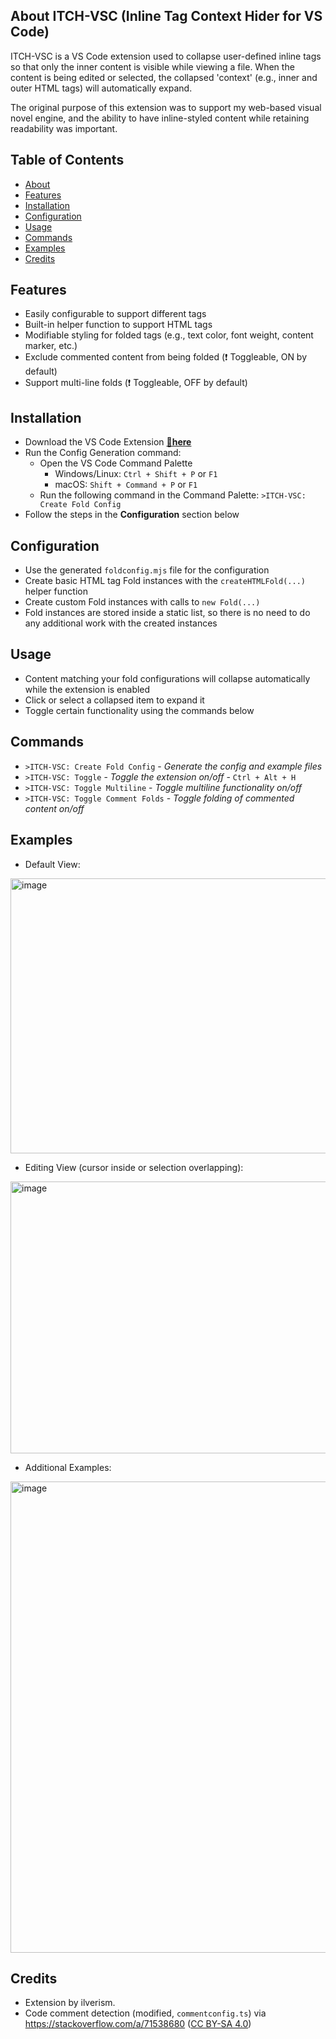 ## About ITCH-VSC (Inline Tag Context Hider for VS Code)

ITCH-VSC is a VS Code extension used to collapse user-defined inline tags so that only the inner content is visible while viewing a file.
When the content is being edited or selected, the collapsed 'context' (e.g., inner and outer HTML tags) will automatically expand.

The original purpose of this extension was to support my web-based visual novel engine,
and the ability to have inline-styled content while retaining readability was important.

## Table of Contents
- [About](#about-itch-vsc-inline-tag-context-hider-for-vs-code)
- [Features](#features)
- [Installation](#installation)
- [Configuration](#configuration)
- [Usage](#usage)
- [Commands](#commands)
- [Examples](#examples)
- [Credits](#credits)

## Features

- Easily configurable to support different tags
- Built-in helper function to support HTML tags
- Modifiable styling for folded tags (e.g., text color, font weight, content marker, etc.)
- Exclude commented content from being folded (❗ Toggleable, ON by default)
- Support multi-line folds (❗ Toggleable, OFF by default)

## Installation

- Download the VS Code Extension **[🔗here](https://marketplace.visualstudio.com/items?itemName=ilverism.inline-tag-context-hider-vsc)**
- Run the Config Generation command:
  - Open the VS Code Command Palette
    - Windows/Linux: ```Ctrl + Shift + P``` or ```F1```
    - macOS: ```Shift + Command + P``` or ```F1```
  - Run the following command in the Command Palette: ```>ITCH-VSC: Create Fold Config```
- Follow the steps in the **Configuration** section below


## Configuration

- Use the generated ```foldconfig.mjs``` file for the configuration
- Create basic HTML tag Fold instances with the ```createHTMLFold(...)``` helper function
- Create custom Fold instances with calls to ```new Fold(...)```
- Fold instances are stored inside a static list, so there is no need to do any additional work with the created instances

## Usage

- Content matching your fold configurations will collapse automatically while the extension is enabled
- Click or select a collapsed item to expand it
- Toggle certain functionality using the commands below

## Commands

- ```>ITCH-VSC: Create Fold Config``` - _Generate the config and example files_
- ```>ITCH-VSC: Toggle``` - _Toggle the extension on/off_ - ```Ctrl + Alt + H```
- ```>ITCH-VSC: Toggle Multiline``` - _Toggle multiline functionality on/off_
- ```>ITCH-VSC: Toggle Comment Folds``` - _Toggle folding of commented content on/off_

## Examples

* Default View:
<img width="1506" height="440" alt="image" src="https://github.com/user-attachments/assets/ac9e0a6d-33e3-4f29-8644-beb9d36b0449" />

* Editing View (cursor inside or selection overlapping):
<img width="1846" height="435" alt="image" src="https://github.com/user-attachments/assets/a96fb1d5-822b-46d2-9ab8-2afef6385916" />

* Additional Examples:
<img width="1192" height="754" alt="image" src="https://github.com/user-attachments/assets/6566f4a2-ad13-4cf2-b9a3-0cf0bf801275" />

## Credits

- Extension by ilverism.
- Code comment detection (modified, ```commentconfig.ts```) via https://stackoverflow.com/a/71538680 ([CC BY-SA 4.0](https://creativecommons.org/licenses/by-sa/4.0/))
